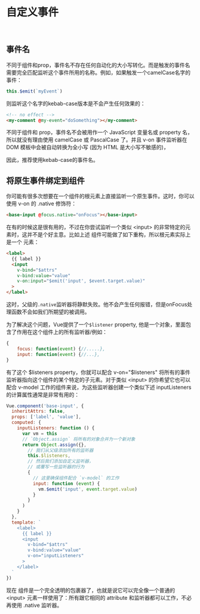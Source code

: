 # 自定义事件
<br/>

## 事件名
不同于组件和prop，事件名不存在任何自动化的大小写转化。而是触发的事件名需要完全匹配监听这个事件所用的名称。例如，如果触发一个camelCase名字的事件：
```javascript
this.$emit(`myEvent`)
```
则监听这个名字的kebab-case版本是不会产生任何效果的：
```Html
<!-- no effect -->
<my-comment @my-event="doSomething"></my-comment>
```
不同于组件和 prop，事件名不会被用作一个 JavaScript 变量名或 property 名，所以就没有理由使用 camelCase 或 PascalCase 了。并且 v-on 事件监听器在 DOM 模板中会被自动转换为全小写 (因为 HTML 是大小写不敏感的)，

因此，推荐使用kebab-case的事件名。
<br/>

## 将原生事件绑定到组件
你可能有很多次想要在一个组件的根元素上直接监听一个原生事件。这时，你可以使用 v-on 的 .native 修饰符：
```Html
<base-input @focus.native="onFocus"></base-input>
```
在有的时候这是很有用的，不过在你尝试监听一个类似 \<input> 的非常特定的元素时，这并不是个好主意。比如上述 <base-input> 组件可能做了如下重构，所以根元素实际上是一个 <label> 元素：
```Html
<label>
  {{ label }}
  <input
    v-bind="$attrs"
    v-bind:value="value"
    v-on:input="$emit('input', $event.target.value)"
  >
</label>
```
这时，父级的`.native`监听器将静默失败。他不会产生任何报错，但是onFocus处理函数不会如我们所期望的被调用。

为了解决这个问题，Vue提供了一个`$listener` property, 他是一个对象，里面包含了作用在这个组件上的所有监听器/例如：
```javascript
{
    focus: function(event) {//.....},
    input: function(event) {//...},
}
```
有了这个 \$listeners property，你就可以配合 v-on="$listeners" 将所有的事件监听器指向这个组件的某个特定的子元素。对于类似 \<input> 的你希望它也可以配合 v-model 工作的组件来说，为这些监听器创建一个类似下述 inputListeners 的计算属性通常是非常有用的：
```javascript
Vue.component('base-input', {
  inheritAttrs: false,
  props: ['label', 'value'],
  computed: {
    inputListeners: function () {
      var vm = this
      // `Object.assign` 将所有的对象合并为一个新对象
      return Object.assign({},
        // 我们从父级添加所有的监听器
        this.$listeners,
        // 然后我们添加自定义监听器，
        // 或覆写一些监听器的行为
        {
          // 这里确保组件配合 `v-model` 的工作
          input: function (event) {
            vm.$emit('input', event.target.value)
          }
        }
      )
    }
  },
  template: `
    <label>
      {{ label }}
      <input
        v-bind="$attrs"
        v-bind:value="value"
        v-on="inputListeners"
      >
    </label>
  `
})
```
现在 <base-input> 组件是一个完全透明的包裹器了，也就是说它可以完全像一个普通的 \<input> 元素一样使用了：所有跟它相同的 attribute 和监听器都可以工作，不必再使用 .native 监听器。
<br/>

